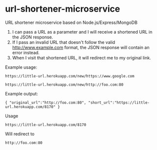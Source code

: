 # url-shortener-microservice
URL shortener microservice based on Node.js/Express/MongoDB

1) I can pass a URL as a parameter and I will receive a shortened URL in the JSON response.
2) If I pass an invalid URL that doesn't follow the valid http://www.example.com format, the JSON response will contain an error instead.
3) When I visit that shortened URL, it will redirect me to my original link.

Example usage:
```
https://little-url.herokuapp.com/new/https://www.google.com

https://little-url.herokuapp.com/new/http://foo.com:80

```

Example output:
```
{ "original_url":"http://foo.com:80", "short_url":"https://little-url.herokuapp.com/8170" }
```

Usage
```
https://little-url.herokuapp.com/8170
```

Will redirect to
```
http://foo.com:80
```